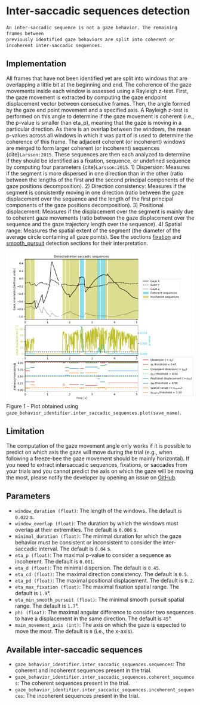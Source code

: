 # Inter-saccadic sequences detection

```{admonition} Inter-saccadic sequence definition
An inter-saccadic sequence is not a gaze behavior. The remaining frames between 
previously identified gaze behaviors are split into coherent or incoherent inter-saccadic sequences.
```

## Implementation
All frames that have not been identified yet are split into windows that are overlapping a little bit at the beginning and end.
The coherence of the gaze movements inside each window is assessed using a Rayleigh z-test. 
First, the gaze movement is extracted by computing the gaze endpoint displacement vector between consecutive frames.
Then, the angle formed by the gaze end point movement and a specified axis. 
A Rayleigh z-test is performed on this angle to determine if the gaze movement is coherent (i.e., the p-value is smaller than eta_p), meaning that the gaze is moving in a particular direction.
As there is an overlap between the windows, the mean p-values across all windows in which it was part of is used to determine the coherence of this frame.
The adjacent coherent (or incoherent) windows are merged to form larger coherent (or incoherent) sequences {cite}`Larsson:2015`.
These sequences are then each analyzed to determine if they should be identified as a fixation, sequence, or undefined sequence by computing four parameters {cite}`Larsson:2015`.
    1) Dispersion: Measures if the segment is more dispersed in one direction than in the other (ratio between the lengths of the first and the second principal components of the gaze positions decomposition). 
    2) Direction consistency: Measures if the segment is consistently moving in one direction (ratio between the gaze displacement over the sequence and the length of the first principal components of the gaze positions decomposition).
    3) Positional displacement: Measures if the displacement over the segment is mainly due to coherent gaze movements (ratio between the gaze displacement over the sequence and the gaze trajectory length over the sequence).
    4) Spatial range: Measures the spatial extent of the segment (the diameter of the average circle containing all gaze points).
See the sections [fixation](fixation.md) and [smooth_pursuit](smooth_pursuit.md) detection sections for their interpretation.

![inter_saccade_detection.png](../figures/inter_saccade_detection.png)
Figure 1 - Plot obtained using `gaze_behavior_identifier.inter_saccadic_sequences.plot(save_name)`.

## Limitation
The computation of the gaze movement angle only works if it is possible to predict on which axis the gaze will move during the trial (e.g., when following a freeze-bee the gaze movement should be mainly horizontal).
If you need to extract intersaccadic sequences, fixations, or saccades from your trials and you cannot predict the axis on which the gaze will be moving the most, please notify the developer by opening an issue on [GitHub](https://github.com/EveCharbie/EyeDentify3d/issues).

## Parameters
- `window_duration (float)`: The length of the windows. The default is `0.022` s.
- `window_overlap (float)`: The duration by which the windows must overlap at their extremities. The default is `0.006` s.
- `minimal_duration (float)`: The minimal duration for which the gaze behavior must be consistent or inconsistent to consider the inter-saccadic interval. The default is `0.04` s.
- `eta_p (float)`: The maximal p-value to consider a sequence as incoherent. The default is `0.001`.
- `eta_d (float)`: The minimal dispersion. The default is `0.45`.
- `eta_cd (float)`: The maximal direction consistency. The default is `0.5`.
- `eta_pd (float)`: The maximal positional displacement. The default is `0.2`.
- `eta_max_fixation (float)`: The maximal fixation spatial range. The default is `1.9`°.
- `eta_min_smooth_pursuit (float)`: The minimal smooth pursuit spatial range. The default is `1.7`°.
- `phi (float)`: The maximal angular difference to consider two sequences to have a displacement in the same direction. The default is `45`°.
- `main_movement_axis (int)`: The axis on which the gaze is expected to move the most. The default is `0` (i.e., the x-axis).

## Available inter-saccadic sequences
- `gaze_behavior_identifier.inter_saccadic_sequences.sequences`: The coherent and incoherent sequences present in the trial.
- `gaze_behavior_identifier.inter_saccadic_sequences.coherent_sequences`: The coherent sequences present in the trial.
- `gaze_behavior_identifier.inter_saccadic_sequences.incoherent_sequences`: The incoherent sequences present in the trial.

```{tableofcontents}
```